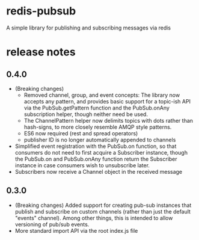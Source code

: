 # redis-pubsub
A simple library for publishing and subscribing messages via redis

# release notes
## 0.4.0
* (Breaking changes)
  * Removed channel, group, and event concepts: The library now accepts any pattern,
  and provides basic support for a topic-ish API via the PubSub.getPattern function and the
  PubSub.onAny subscription helper, though neither need be used.
  * The ChannelPattern helper now delimits topics with dots rather than hash-signs, to more closely
  resemble AMQP style patterns.
  * ES6 now required (rest and spread operators)
  * publisher ID is no longer automatically appended to channels
* Simplified event registration with the PubSub.on function, so that consumers do not need
  to first acquire a Subscriber instance, though the PubSub.on and PubSub.onAny function return
  the Subscriber instance in case consumers wish to unsubscribe later.
* Subscribers now receive a Channel object in the received message

## 0.3.0
* (Breaking changes) Added support for creating pub-sub instances that publish and subscribe on
custom channels (rather than just the default "events" channel). Among other things,
this is intended to allow versioning of pub/sub events.
* More standard import API via the root index.js file